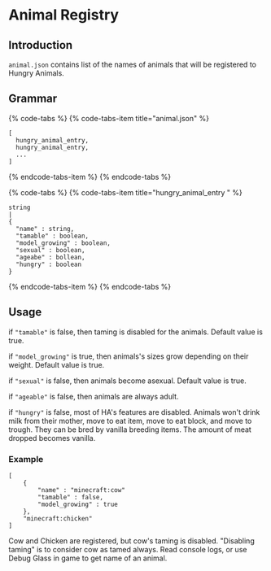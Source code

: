# Animal Registry

## Introduction

`animal.json` contains list of the names of animals that will be registered to Hungry Animals.

## Grammar

{% code-tabs %}
{% code-tabs-item title="animal.json" %}
```text
[
  hungry_animal_entry,
  hungry_animal_entry,
  ...
]
```
{% endcode-tabs-item %}
{% endcode-tabs %}

{% code-tabs %}
{% code-tabs-item title="hungry\_animal\_entry " %}
```text
string
|
{
  "name" : string,
  "tamable" : boolean,
  "model_growing" : boolean,
  "sexual" : boolean,
  "ageabe" : bollean,
  "hungry" : boolean
}
```
{% endcode-tabs-item %}
{% endcode-tabs %}

## Usage

if `"tamable"` is false, then taming is disabled for the animals. Default value is true.

if `"model_growing"` is true, then animals's sizes grow depending on their weight. Default value is true.

if `"sexual"` is false, then animals become asexual. Default value is true.

if `"ageable"` is false, then animals are always adult.

if `"hungry"` is false, most of HA's features are disabled. Animals won't drink milk from their mother, move to eat item, move to eat block, and move to trough. They can be bred by vanilla breeding items. The amount of meat dropped becomes vanilla. 

### Example

```text
[
    {
        "name" : "minecraft:cow"
        "tamable" : false,
        "model_growing" : true
    },
    "minecraft:chicken"
]
```

Cow and Chicken are registered, but cow's taming is disabled. "Disabling taming" is to consider cow as tamed always. Read console logs, or use Debug Glass in game to get name of an animal.

